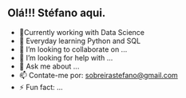 ## Olá!!! Stéfano aqui.

- 🔭Currently working with Data Science
- 🌱 Everyday learning Python and SQL
- 👯 I’m looking to collaborate on ...
- 🤔 I’m looking for help with ...
- 💬 Ask me about ...
- 📫 Contate-me por: sobreirastefano@gmail.com
- ⚡ Fun fact: ...
